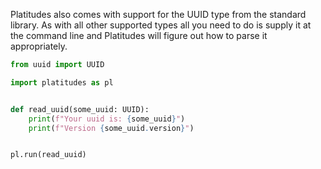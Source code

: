 Platitudes also comes with support for the UUID type from the standard library. As with all
other supported types all you need to do is supply it at the command line and Platitudes will
figure out how to parse it appropriately.

```python
from uuid import UUID

import platitudes as pl


def read_uuid(some_uuid: UUID):
    print(f"Your uuid is: {some_uuid}")
    print(f"Version {some_uuid.version}")


pl.run(read_uuid)
```
